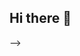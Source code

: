 ## Hi there 👋

<!--
**NagatoPeinI1/NagatoPeinI1** is a ✨ _special_ ✨ repository because its `README.md` (this file) appears on your GitHub profile.

# 💫 About Me:

- 🔭 I'm currently working on compliance-forward digital currency and payments platform that enables identity-based controls for tokenized deposits, regulated Stablecoins, and CBDC
- 🌱 I’m currently learning psycology and human science
- 👯 I can contribute to blockchain based project (Ethereum, Hyperledger fabric, DAML), backed services, design and architecture solutions, mentorship
- 💬 Ask me about anything under the Sun, I'm all ears
- 😄 Pronouns: My Name
- ⚡ Fun fact: Fun fact Country name Turkey is best example of comple trade system in early days

## 📫 How to reach me: 🌐 Socials:
[![Instagram](https://img.shields.io/badge/Instagram-%23E4405F.svg?logo=Instagram&logoColor=white)](https://instagram.com/shalabhaman) [![LinkedIn](https://img.shields.io/badge/LinkedIn-%230077B5.svg?logo=linkedin&logoColor=white)](https://linkedin.com/in/shalabhnegi) [![Medium](https://img.shields.io/badge/Medium-12100E?logo=medium&logoColor=white)](https://medium.com/@shalabh.negi2016) [![Quora](https://img.shields.io/badge/Quora-%23B92B27.svg?logo=Quora&logoColor=white)](https://quora.com/profile/Shalabh-Negi) [![Stack Overflow](https://img.shields.io/badge/-Stackoverflow-FE7A16?logo=stack-overflow&logoColor=white)](https://stackoverflow.com/users/shalabh-negi) 

# 💻 Tech Stack:
![JavaScript](https://img.shields.io/badge/javascript-%23323330.svg?style=flat&logo=javascript&logoColor=%23F7DF1E) ![TypeScript](https://img.shields.io/badge/typescript-%23007ACC.svg?style=flat&logo=typescript&logoColor=white) ![Solidity](https://img.shields.io/badge/Solidity-%23363636.svg?style=flat&logo=solidity&logoColor=white) ![Shell Script](https://img.shields.io/badge/shell_script-%23121011.svg?style=flat&logo=gnu-bash&logoColor=white) ![AWS](https://img.shields.io/badge/AWS-%23FF9900.svg?style=flat&logo=amazon-aws&logoColor=white) ![Azure](https://img.shields.io/badge/azure-%230072C6.svg?style=flat&logo=microsoftazure&logoColor=white) ![Google Cloud](https://img.shields.io/badge/GoogleCloud-%234285F4.svg?style=flat&logo=google-cloud&logoColor=white) ![Express.js](https://img.shields.io/badge/express.js-%23404d59.svg?style=flat&logo=express&logoColor=%2361DAFB) ![JWT](https://img.shields.io/badge/JWT-black?style=flat&logo=JSON%20web%20tokens) ![NodeJS](https://img.shields.io/badge/node.js-6DA55F?style=flat&logo=node.js&logoColor=white) ![Nodemon](https://img.shields.io/badge/NODEMON-%23323330.svg?style=flat&logo=nodemon&logoColor=%BBDEAD) ![React](https://img.shields.io/badge/react-%2320232a.svg?style=flat&logo=react&logoColor=%2361DAFB) ![RabbitMQ](https://img.shields.io/badge/rabbitmq-FF6600?style=flat&logo=rabbitmq&logoColor=white) ![Socket.io](https://img.shields.io/badge/Socket.io-black?style=flat&logo=socket.io&badgeColor=010101) ![Web3.js](https://img.shields.io/badge/web3.js-F16822?style=flat&logo=web3.js&logoColor=white) ![Next JS](https://img.shields.io/badge/Next-black?style=flat&logo=next.js&logoColor=white) ![NestJS](https://img.shields.io/badge/nestjs-%23E0234E.svg?style=flat&logo=nestjs&logoColor=white) ![NPM](https://img.shields.io/badge/NPM-%23CB3837.svg?style=flat&logo=npm&logoColor=white) ![Jenkins](https://img.shields.io/badge/jenkins-%232C5263.svg?style=flat&logo=jenkins&logoColor=white) ![Couchbase](https://img.shields.io/badge/Couchbase-EA2328?style=flat&logo=couchbase&logoColor=white) ![Postgres](https://img.shields.io/badge/postgres-%23316192.svg?style=flat&logo=postgresql&logoColor=white) ![MongoDB](https://img.shields.io/badge/MongoDB-%234ea94b.svg?style=flat&logo=mongodb&logoColor=white) ![MySQL](https://img.shields.io/badge/mysql-4479A1.svg?style=flat&logo=mysql&logoColor=white) ![Redis](https://img.shields.io/badge/redis-%23DD0031.svg?style=flat&logo=redis&logoColor=white) ![Figma](https://img.shields.io/badge/figma-%23F24E1E.svg?style=flat&logo=figma&logoColor=white) ![Canva](https://img.shields.io/badge/Canva-%2300C4CC.svg?style=flat&logo=Canva&logoColor=white) ![Git](https://img.shields.io/badge/git-%23F05033.svg?style=flat&logo=git&logoColor=white) ![GitHub](https://img.shields.io/badge/github-%23121011.svg?style=flat&logo=github&logoColor=white) ![GitLab](https://img.shields.io/badge/gitlab-%23181717.svg?style=flat&logo=gitlab&logoColor=white) ![Arduino](https://img.shields.io/badge/-Arduino-00979D?style=flat&logo=Arduino&logoColor=white) ![Docker](https://img.shields.io/badge/docker-%230db7ed.svg?style=flat&logo=docker&logoColor=white) ![Confluence](https://img.shields.io/badge/confluence-%23172BF4.svg?style=flat&logo=confluence&logoColor=white) ![Grafana](https://img.shields.io/badge/grafana-%23F46800.svg?style=flat&logo=grafana&logoColor=white) ![Jira](https://img.shields.io/badge/jira-%230A0FFF.svg?style=flat&logo=jira&logoColor=white) ![Kubernetes](https://img.shields.io/badge/kubernetes-%23326ce5.svg?style=flat&logo=kubernetes&logoColor=white) ![Postman](https://img.shields.io/badge/Postman-FF6C37?style=flat&logo=postman&logoColor=white)
# 📊 GitHub Stats:
![](https://github-readme-stats.vercel.app/api?username=nagatopeini1&theme=cobalt2&hide_border=false&include_all_commits=true&count_private=true)<br/>
![](https://github-readme-streak-stats.herokuapp.com/?user=nagatopeini1&theme=cobalt2&hide_border=false)<br/>
![](https://github-readme-stats.vercel.app/api/top-langs/?username=nagatopeini1&theme=cobalt2&hide_border=false&include_all_commits=true&count_private=true&layout=compact)

## 🏆 GitHub Trophies
![](https://github-profile-trophy.vercel.app/?username=nagatopeini1&theme=cobalt2&no-frame=false&no-bg=true&margin-w=4)

### ✍️ Random Dev Quote
![](https://quotes-github-readme.vercel.app/api?type=horizontal&theme=radical)

### 🔝 Top Contributed Repo
![](https://github-contributor-stats.vercel.app/api?username=nagatopeini1&limit=5&theme=dark&combine_all_yearly_contributions=true)

---
[![](https://visitcount.itsvg.in/api?id=nagatopeini1&icon=0&color=9)](https://visitcount.itsvg.in)

<!-- Proudly created with GPRM ( https://gprm.itsvg.in ) -->
-->

